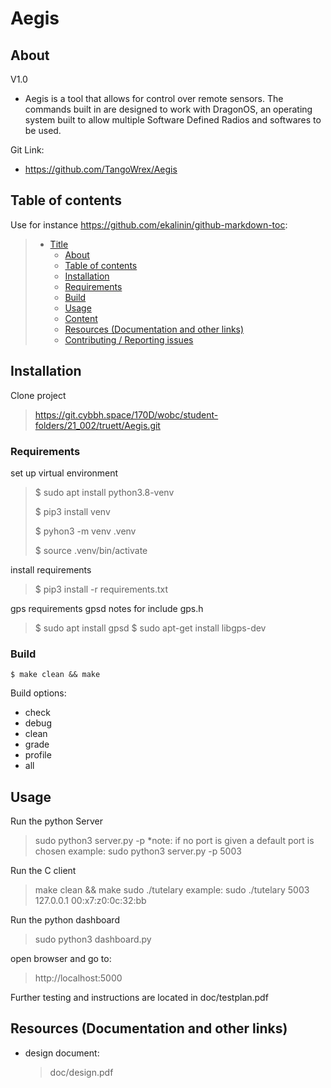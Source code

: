 # Aegis

## About
V1.0
* Aegis is a tool that allows for control over remote sensors. The commands built in are designed to work with DragonOS, an operating system built to allow multiple Software Defined Radios and softwares to be used. 


Git Link:

* <https://github.com/TangoWrex/Aegis>

## Table of contents

Use for instance <https://github.com/ekalinin/github-markdown-toc>:

> * [Title](#Aegist)
>   * [About](#About)
>   * [Table of contents](#table-of-contents)
>   * [Installation](#installation)
>   * [Requirements](#requirements)
>   * [Build](#build)
>   * [Usage](#usage)
>   * [Content](#content)
>   * [Resources (Documentation and other links)](#resources-documentation-and-other-links)
>   * [Contributing / Reporting issues](#contributing--reporting-issues)

## Installation

Clone project
> https://git.cybbh.space/170D/wobc/student-folders/21_002/truett/Aegis.git

### Requirements


set up virtual environment
> $ sudo apt install python3.8-venv
> 
> $ pip3 install venv
> 
> $ pyhon3 -m venv .venv
> 
> $ source .venv/bin/activate

install requirements
> $ pip3 install  -r requirements.txt


gps requirements
gpsd notes
for include gps.h
>    $ sudo apt install gpsd
>    $ sudo apt-get install libgps-dev 

### Build

    $ make clean && make

Build options:

* check 
* debug 
* clean 
* grade 
* profile 
* all
## Usage

Run the python Server
> sudo python3 server.py -p <port>
> *note: if no port is given a default port is chosen 
> example: sudo python3 server.py -p 5003

Run the C client
> make clean && make
> sudo ./tutelary <port> <ip> <mac-or-name>
> example: sudo ./tutelary  5003  127.0.0.1  00:x7:z0:0c:32:bb

Run the python dashboard
> sudo python3 dashboard.py

open browser and go to:
> http://localhost:5000



Further testing and instructions are located in doc/testplan.pdf







## Resources (Documentation and other links)

* design document:
    >doc/design.pdf

